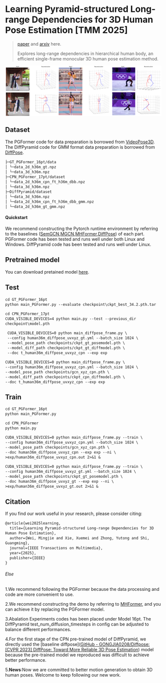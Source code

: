 # Learning Pyramid-structured Long-range Dependencies for 3D Human Pose Estimation [TMM 2025]

> [paper](https://ieeexplore.ieee.org/abstract/document/10858746) and [arxiv](http://arxiv.org/abs/2506.02853) here.
> 
> Explores long-range dependencies in hierarchical human body, an efficient single-frame monocular 3D human pose estimation method. 

![vis.png](figure/vis.png)

## Dataset

The PGFormer code for data preparation is borrowed from [VideoPose3D](https://github.com/facebookresearch/VideoPose3D). The DiffPyramid code for GMM format data preparation is borrowed from [DiffPose](https://github.com/GONGJIA0208/Diffpose).

```
├─GT_PGFormer_16pt/data
│ └─data_2d_h36m_gt.npz
│ └─data_3d_h36m.npz
├─CPN_PGFormer_17pt/dataset
│ └─data_2d_h36m_cpn_ft_h36m_dbb.npz
│ └─data_3d_h36m.npz
├─DiffPyramid/dataset
│ └─data_3d_h36m.npz
│ └─data_2d_h36m_cpn_ft_h36m_dbb_gmm.npz
│ └─data_2d_h36m_gt_gmm.npz
```

#### Quickstart

We recommend constructing the Pytorch runtime environment by referring to the baselines ([SemGCN](https://github.com/garyzhao/SemGCN),[MGCN](https://github.com/ZhimingZo/Modulated-GCN),[MHFormer](https://github.com/Vegetebird/MHFormer),[DiffPose](https://github.com/GONGJIA0208/Diffpose)) of each part. PGFormer code has been tested and runs well under both Linux and Windows. DiffPyramid code has been tested and runs well under Linux.

## Pretrained model

You can download pretained model [here](https://drive.google.com/drive/folders/1DspzL3GWH2nJ_4aGFHnlcPN9N1bLxzum?usp=sharing).

## Test

```
cd GT_PGFormer_16pt
python main_PGFormer.py --evaluate checkpoint\ckpt_best_34.2.pth.tar
```

```
cd CPN_PGFormer_17pt
CUDA_VISIBLE_DEVICES=4 python main.py --test --previous_dir checkpoint\model.pth
```

```
 CUDA_VISIBLE_DEVICES=0 python main_diffpose_frame.py \
 --config human36m_diffpose_uvxyz_gt.yml --batch_size 1024 \
 --model_pose_path checkpoints/ckpt_gt_posemodel.pth \
 --model_diff_path checkpoints/ckpt_gt_diffmodel.pth \
 --doc t_human36m_diffpose_uvxyz_cpn --exp exp
```

```
CUDA_VISIBLE_DEVICES=0 python main_diffpose_frame.py \
--config human36m_diffpose_uvxyz_cpn.yml --batch_size 1024 \
--model_pose_path checkpoints/gcn_xyz_cpn.pth \
--model_diff_path checkpoints/ckpt_cpn_diffmodel.pth \
--doc t_human36m_diffpose_uvxyz_cpn --exp exp
```

## Train

```
cd GT_PGFormer_16pt
python main_PGFormer.py
```

```
cd CPN_PGFormer
python main.py
```

```
CUDA_VISIBLE_DEVICES=0 python main_diffpose_frame.py --train \
--config human36m_diffpose_uvxyz_cpn.yml --batch_size 1024 \
--model_pose_path checkpoints/gcn_xyz_cpn.pth \
--doc human36m_diffpose_uvxyz_cpn --exp exp --ni \
>exp/human36m_diffpose_uvxyz_cpn.out 2>&1 & 
```

```
CUDA_VISIBLE_DEVICES=0 python main_diffpose_frame.py --train \
--config human36m_diffpose_uvxyz_gt.yml --batch_size 1024 \
--model_pose_path checkpoints/ckpt_gt_posemodel.pth \
--doc human36m_diffpose_uvxyz_gt --exp exp --ni \
>exp/human36m_diffpose_uvxyz_gt.out 2>&1 & 
```

## Citation

If you find our work useful in your research, please consider citing:

```
@article{wei2025learning,
  title={Learning Pyramid-structured Long-range Dependencies for 3D Human Pose Estimation},
  author={Wei, Mingjie and Xie, Xuemei and Zhong, Yutong and Shi, Guangming},
  journal={IEEE Transactions on Multimedia},
  year={2025},
  publisher={IEEE}
}
```

###### Else

1.We recommend following the PGFormer because the data processing and code are more convenient to use.

2.We recommend constructing the demo by referring to [MHFormer](https://github.com/Vegetebird/MHFormer), and you can achieve it by replacing the PGFormer model.

3.Abalation Experiments codes has been placed under Model 16pt. The DiffPyramid test_num_diffusion_timesteps in config can be adjusted to balance different performances.

4.For the first stage of the CPN pre-trained model of DiffPyramid, we directly used the [baseline diffpose]([GitHub - GONGJIA0208/Diffpose: [CVPR 2023] DiffPose: Toward More Reliable 3D Pose Estimation](https://github.com/GONGJIA0208/Diffpose)) model because the pre-trained model we reproduced was difficult to achieve better performance. 

5.**News**:Now we are committed to better motion generation to obtain 3D human poses. Welcome to keep following our new work.
